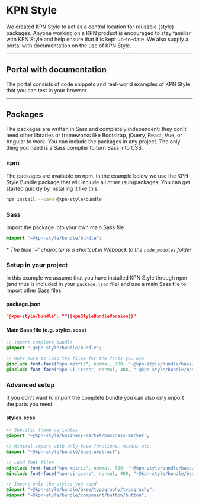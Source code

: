 # KPN Style
We created KPN Style to act as a central location for reusable (style) packages. Anyone working on a KPN product is encouraged to stay familiar with KPN Style and help ensure that it is kept up-to-date. We also supply a portal with documentation on the use of KPN Style. 

---

## Portal with documentation
The portal consists of code snippets and real-world examples of KPN Style that you can test in your browser.

---

## Packages
The packages are written in Sass and completely independent: they don't need other libraries or frameworks like Bootstrap, jQuery, React, Vue, or Angular to work. You can include the packages in any project. The only thing you need is a Sass compiler to turn Sass into CSS. 

### npm
The packages are available on npm. In the example below we use the KPN Style Bundle package that will include all other (sub)packages. You can get started quickly by installing it like this:

```bash
npm install --save @kpn-style/bundle
```

### Sass
Import the package into your own main Sass file.

```scss
@import "~@kpn-style/bundle/bundle";
```

*\* The tilde '~' character is a shortcut in Webpack to the `node_modules` folder* 

### Setup in your project
In this example we assume that you have installed KPN Style through npm (and thus is included in your `package.json` file) and use a main Sass file to import other Sass files.

#### package.json
```json
"@kpn-style/bundle": "^{{kpnStyleBundleVersion}}"
```

#### Main Sass file (e.g. styles.scss)
```scss
// Import complete bundle
@import "~@kpn-style/bundle/bundle";

// Make sure to load the files for the fonts you use
@include font-face("kpn-metric", normal, 700, "~@kpn-style/bundle/base/typography", "kpn-metric-bold");
@include font-face("kpn-ui-icons", normal, 400, "~@kpn-style/bundle/base/ui-icon", "kpn-ui-icons");
```

### Advanced setup
If you don't want to import the complete bundle you can also only import the parts you need.

#### styles.scss
```scss
// Specific theme variables
@import "~@kpn-style/business-market/business-market";

// Minimal import with only base functions, mixins etc.
@import "~@kpn-style/bundle/base.abstract";

// Load font files
@include font-face("kpn-metric", normal, 700, "~@kpn-style/bundle/base/typography", "kpn-metric-bold");
@include font-face("kpn-ui-icons", normal, 400, "~@kpn-style/bundle/base/ui-icon", "kpn-ui-icons");

// Import only the styles you need
@import "~@kpn-style/bundle/base/typography/typography";
@import "~@kpn-style/bundle/component/button/button";
```

